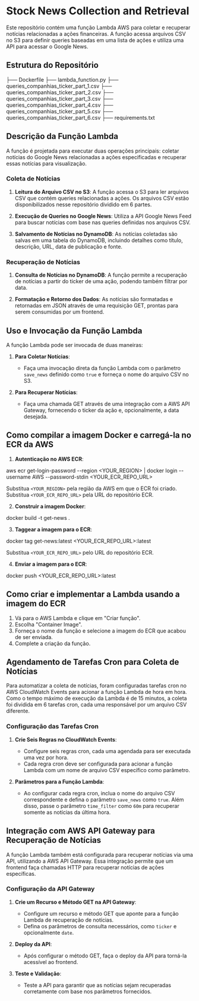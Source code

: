 # Stock News Collection and Retrieval

Este repositório contém uma função Lambda AWS para coletar e recuperar notícias relacionadas a ações financeiras. A função acessa arquivos CSV no S3 para definir queries baseadas em uma lista de ações e utiliza uma API para acessar o Google News.

## Estrutura do Repositório

├── Dockerfile
├── lambda_function.py
├── queries_companhias_ticker_part_1.csv
├── queries_companhias_ticker_part_2.csv
├── queries_companhias_ticker_part_3.csv
├── queries_companhias_ticker_part_4.csv
├── queries_companhias_ticker_part_5.csv
├── queries_companhias_ticker_part_6.csv
├── requirements.txt


## Descrição da Função Lambda

A função é projetada para executar duas operações principais: coletar notícias do Google News relacionadas a ações especificadas e recuperar essas notícias para visualização.

### Coleta de Notícias

1. **Leitura do Arquivo CSV no S3**: A função acessa o S3 para ler arquivos CSV que contém queries relacionadas a ações. Os arquivos CSV estão disponibilizados nesse repositório dividido em 6 partes.

2. **Execução de Queries no Google News**: Utiliza a API Google News Feed para buscar notícias com base nas queries definidas nos arquivos CSV.

3. **Salvamento de Notícias no DynamoDB**: As notícias coletadas são salvas em uma tabela do DynamoDB, incluindo detalhes como título, descrição, URL, data de publicação e fonte.

### Recuperação de Notícias

1. **Consulta de Notícias no DynamoDB**: A função permite a recuperação de notícias a partir do ticker de uma ação, podendo também filtrar por data.

2. **Formatação e Retorno dos Dados**: As notícias são formatadas e retornadas em JSON através de uma requisição GET, prontas para serem consumidas por um frontend.

## Uso e Invocação da Função Lambda

A função Lambda pode ser invocada de duas maneiras:

1. **Para Coletar Notícias**:
   
   - Faça uma invocação direta da função Lambda com o parâmetro `save_news` definido como `true` e forneça o nome do arquivo CSV no S3.

2. **Para Recuperar Notícias**:

   - Faça uma chamada GET através de uma integração com a AWS API Gateway, fornecendo o ticker da ação e, opcionalmente, a data desejada.
   
## Como compilar a imagem Docker e carregá-la no ECR da AWS

1. **Autenticação no AWS ECR**:

aws ecr get-login-password --region <YOUR_REGION> | docker login --username AWS --password-stdin <YOUR_ECR_REPO_URL>

Substitua `<YOUR_REGION>` pela região da AWS em que o ECR foi criado.
Substitua `<YOUR_ECR_REPO_URL>` pela URL do repositório ECR.

2. **Construir a imagem Docker**:

docker build -t get-news .

3. **Taggear a imagem para o ECR**:

docker tag get-news:latest <YOUR_ECR_REPO_URL>:latest

Substitua `<YOUR_ECR_REPO_URL>` pelo URL do repositório ECR.

4. **Enviar a imagem para o ECR**:

docker push <YOUR_ECR_REPO_URL>:latest

## Como criar e implementar a Lambda usando a imagem do ECR

1. Vá para o AWS Lambda e clique em "Criar função".
2. Escolha "Container Image".
3. Forneça o nome da função e selecione a imagem do ECR que acabou de ser enviada.
4. Complete a criação da função.

## Agendamento de Tarefas Cron para Coleta de Notícias

Para automatizar a coleta de notícias, foram configuradas tarefas cron no AWS CloudWatch Events para acionar a função Lambda de hora em hora. Como o tempo máximo de execução da Lambda é de 15 minutos, a coleta foi dividida em 6 tarefas cron, cada uma responsável por um arquivo CSV diferente.

### Configuração das Tarefas Cron

1. **Crie Seis Regras no CloudWatch Events**:
   
   - Configure seis regras cron, cada uma agendada para ser executada uma vez por hora.
   - Cada regra cron deve ser configurada para acionar a função Lambda com um nome de arquivo CSV específico como parâmetro.

2. **Parâmetros para a Função Lambda**:
 
   - Ao configurar cada regra cron, inclua o nome do arquivo CSV correspondente e defina o parâmetro `save_news` como `true`. Além disso, passe o parâmetro `time_filter` como `60m` para recuperar somente as notícias da última hora.

## Integração com AWS API Gateway para Recuperação de Notícias

A função Lambda também está configurada para recuperar notícias via uma API, utilizando a AWS API Gateway. Essa integração permite que um frontend faça chamadas HTTP para recuperar notícias de ações específicas.

### Configuração da API Gateway

1. **Crie um Recurso e Método GET na API Gateway**:

   - Configure um recurso e método GET que aponte para a função Lambda de recuperação de notícias.
   - Defina os parâmetros de consulta necessários, como `ticker` e opcionalmente `date`.

2. **Deploy da API**:

   - Após configurar o método GET, faça o deploy da API para torná-la acessível ao frontend.

3. **Teste e Validação**:

   - Teste a API para garantir que as notícias sejam recuperadas corretamente com base nos parâmetros fornecidos.


